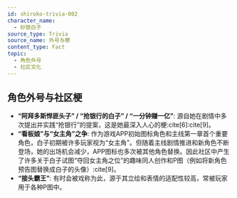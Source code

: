 ```yaml
---
id: shiroko-trivia-002
character_name:
  - 砂狼白子
source_type: Trivia
source_name: 外号与梗
content_type: Fact
topic:
  - 角色外号
  - 社区文化
---
```

## 角色外号与社区梗

*   **“阿拜多斯悍匪头子” / “抢银行的白子” / “一分钟赚一亿”**: 源自她在剧情中多次提出并实践“抢银行”的提案，这是她最深入人心的梗:cite[6]:cite[9]。
*   **“看板娘”与“女主角”之争**: 作为游戏APP初始图标角色和主线第一章首个重要角色，白子初期被许多玩家视为“女主角”。但随着主线剧情推进和新角色不断登场，她的出场机会减少，APP图标也多次被其他角色替换。因此社区中产生了许多关于白子试图“夺回女主角之位”的趣味同人创作和P图（例如将新角色预告图替换成白子的头像）:cite[9]。
*   **“接头霸王”**: 有时会被戏称为此，源于其立绘和表情的适配性较高，常被玩家用于各种P图中。